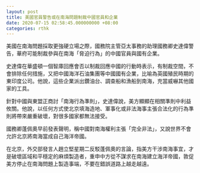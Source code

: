 ```yaml
---
layout: post
title: 美國官員警告或在南海問題制裁中國官員和企業
date: 2020-07-15 02:58:45.000000000 +08:00
categories: rthk
---
```


美國在南海問題採取更強硬立場之際，國務院主管亞太事務的助理國務卿史達偉警告，華府可能制裁參與在南海「脅迫行為」的中國官員與國有企業。

史達偉在華盛頓一個智庫回應會否以制裁回應中國的行動時表示，有制裁空間，不會排除任何措施，又把中國海洋石油集團等中國國有企業，比喻為英國殖民時期的東印度公司。他說，這些企業派出鑽油台、調查船和漁船到南海，充當威嚇其他國家的工具。

針對中國與東盟正商討「南海行為準則」，史達偉說，美方顯顯在相關準則中利益攸關。他說，以任何方式使北京填海造地、軍事化或非法海事主張合法化的行為準則將帶來嚴重破壞，對很多國家都無法接受。

國務卿蓬佩奧早前發表聲明，稱中國對南海權利主張「完全非法」，又說世界不會允許北京將南海當成自己海洋帝國。

在北京，外交部發言人趙立堅星期二反駁蓬佩奧的言論，指美方干涉南海事宜，才是破壞區域和平穩定的麻煩製造者，重申中方從不謀求在南海建立海洋帝國，敦促美方停止在南海問題上製造事端，不要在錯誤道路上越走越遠。
